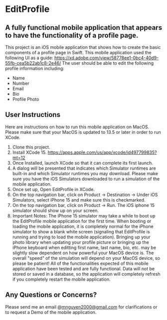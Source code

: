 # EditProfile

## A fully functional mobile application that appears to have the functionality of a profile page.

This project is an iOS mobile application that shows how to create the basic components of a profile page in Swift. This mobile application used the following UI as a guide: 
https://xd.adobe.com/view/58778ee1-0bc4-40d9-55fb-cea5b22ab1c8-2e46/
The user should be able to edit the following profile information including:
* Name
* Number
* Email
* Bio
* Profile Photo

## User Instructions

Here are instructions on how to run this mobile application on MacOS. Please make sure that your MacOS is updated to 13.5 or later in order to run XCode.
1. Clone this project.
2. Install XCode 15. https://apps.apple.com/us/app/xcode/id497799835?mt=12
3. Once Installed, launch XCode so that it can complete its first launch.
4. A dialog will be presented that indicates which Simulator runtimes are built-in and which Simulator runtimes you may download. Please make sure you have the iOS Simulators downloaded to run a simulation of the mobile application.
5. Once set up, Open EditProfile in XCode.
6. On the top navigation bar, click on Product -> Destination -> Under iOS Simulators, select iPhone 15 and make sure this is checkmarked.
7. On the top navigation bar, click on Product -> Run. The iOS iphone 15 simulator should show up on your screen.
8. Important Notes: The iPhone 15 simulator may take a while to boot up the EditProfile mobile application for the first time. When booting or loading the mobile application, it is completely normal for the iPhone simulator to show a blank white screen (signaling that EditProfile is running and trying to load the mobile application). Bringing up your photo library when updating your profile picture or bringing up the iPhone keyboard when editting first name, last name, bio, etc. may be slightly slow dependent on how powerful your MacOS device is. The overall "speed" of the simulation will depend on your MacOS device, so please be patient! All of the functionalities expected of this mobile application have been tested and are fully functional. Data will not be stored or saved in a database, so the application will completely refresh if you completely restart the mobile application.

## Any Questions or Concerns?
Please send me an email @mnguyen2000@gmail.com for clarifications or to request a Demo of the mobile application.
